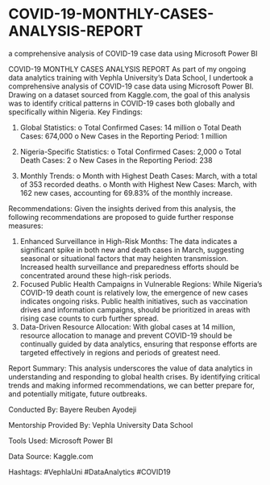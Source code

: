 # COVID-19-MONTHLY-CASES-ANALYSIS-REPORT
a comprehensive analysis of COVID-19 case data using Microsoft Power BI

COVID-19 MONTHLY CASES ANALYSIS REPORT
As part of my ongoing data analytics training with Vephla University’s Data School, I undertook a comprehensive analysis of COVID-19 case data using Microsoft Power BI. Drawing on a dataset sourced from Kaggle.com, the goal of this analysis was to identify critical patterns in COVID-19 cases both globally and specifically within Nigeria.
Key Findings:

1.	Global Statistics:
o	Total Confirmed Cases: 14 million
o	Total Death Cases: 674,000
o	New Cases in the Reporting Period: 1 million

2.	Nigeria-Specific Statistics:
o	Total Confirmed Cases: 2,000
o	Total Death Cases: 2
o	New Cases in the Reporting Period: 238

3.	Monthly Trends:
o	Month with Highest Death Cases: March, with a total of 353 recorded deaths.
o	Month with Highest New Cases: March, with 162 new cases, accounting for 69.83% of the monthly increase.

Recommendations: 
Given the insights derived from this analysis, the following recommendations are proposed to guide further response measures:
1.	Enhanced Surveillance in High-Risk Months: The data indicates a significant spike in both new and death cases in March, suggesting seasonal or situational factors that may heighten transmission. Increased health surveillance and preparedness efforts should be concentrated around these high-risk periods.
2.	Focused Public Health Campaigns in Vulnerable Regions: While Nigeria’s COVID-19 death count is relatively low, the emergence of new cases indicates ongoing risks. Public health initiatives, such as vaccination drives and information campaigns, should be prioritized in areas with rising case counts to curb further spread.
3.	Data-Driven Resource Allocation: With global cases at 14 million, resource allocation to manage and prevent COVID-19 should be continually guided by data analytics, ensuring that response efforts are targeted effectively in regions and periods of greatest need.

Report Summary: 
This analysis underscores the value of data analytics in understanding and responding to global health crises. By identifying critical trends and making informed recommendations, we can better prepare for, and potentially mitigate, future outbreaks.

Conducted By: Bayere Reuben Ayodeji

Mentorship Provided By: Vephla University Data School

Tools Used: Microsoft Power BI

Data Source: Kaggle.com

Hashtags: #VephlaUni #DataAnalytics #COVID19

